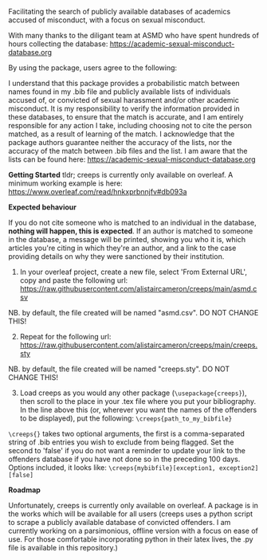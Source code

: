 Facilitating the search of publicly available databases of academics accused of misconduct, with a focus on sexual misconduct.

With many thanks to the diligant team at ASMD who have spent hundreds of hours collecting the database: <ins>https://academic-sexual-misconduct-database.org</ins>

By using the package, users agree to the following:

I understand that this package provides a probabilistic match between names found in my .bib file and publicly available lists of individuals accused of, or convicted of sexual harassment and/or other academic misconduct. It is my responsibility to verify the information provided in these databases, to ensure that the match is accurate, and I am entirely responsible for any action I take, including choosing not to cite the person matched, as a result of learning of the match. I acknowledge that the package authors guarantee neither the accuracy of the lists, nor the accuracy of the match between .bib files and the list. I am aware that the lists can be found here: <ins>https://academic-sexual-misconduct-database.org</ins>


**Getting Started**
tldr; creeps is currently only available on overleaf. A minimum working example is here: https://www.overleaf.com/read/hnkxprbnnjfv#db093a

**Expected behaviour**

If you do not cite someone who is matched to an individual in the database, **nothing will happen, this is expected**. If an author is matched to someone in the database, a message will be printed, showing you who it is, which articles you're citing in which they're an author, and a link to the case providing details on why they were sanctioned by their institution.


1. In your overleaf project, create a new file, select 'From External URL', copy and paste the following url: https://raw.githubusercontent.com/alistaircameron/creeps/main/asmd.csv

NB. by default, the file created will be named "asmd.csv". DO NOT CHANGE THIS!

2. Repeat for the following url: https://raw.githubusercontent.com/alistaircameron/creeps/main/creeps.sty 

NB. by default, the file created will be named "creeps.sty". DO NOT CHANGE THIS!

3. Load creeps as you would any other package (`\usepackage{creeps}`), then scroll to the place in your .tex file where you put your bibliography. In the line above this (or, wherever you want the names of the offenders to be displayed), put the following: `\creeps{path_to_my_bibfile}`

`\creeps{}` takes two optional arguments, the first is a comma-separated string of .bib entries you wish to exclude from being flagged. Set the second to 'false' if you do not want a reminder to update your link to the offenders database if you have not done so in the preceding 100 days. Options included, it looks like: `\creeps{mybibfile}[exception1, exception2][false]`

**Roadmap**

Unfortunately, creeps is currently only available on overleaf. A package is in the works which will be available for all users (creeps uses a python script to scrape a publicly available database of convicted offenders. I am currently working on a parsimonious, offline version with a focus on ease of use. For those comfortable incorporating python in their latex lives, the .py file is available in this repository.)